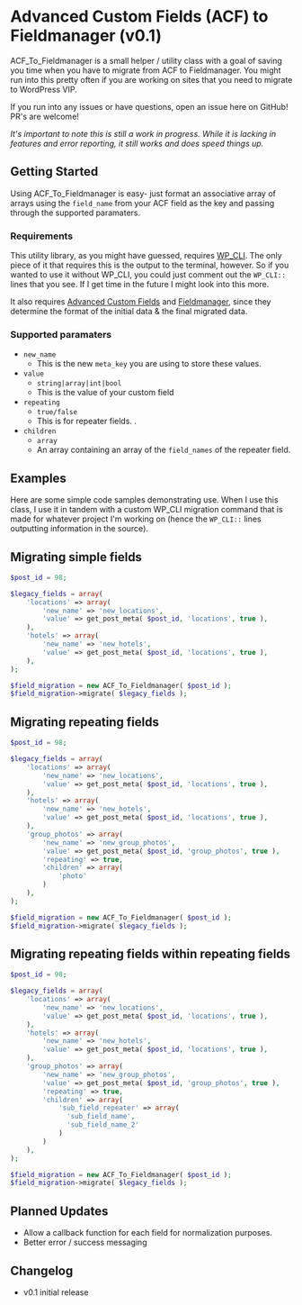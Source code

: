 Advanced Custom Fields (ACF) to Fieldmanager (v0.1)
==

ACF_To_Fieldmanager is a small helper / utility class with a goal of saving you time when you have to migrate from ACF to Fieldmanager. You might run into this pretty often if you are working on sites that you need to migrate to WordPress VIP.

If you run into any issues or have questions, open an issue here on GitHub! PR's are welcome!

*It's important to note this is still a work in progress. While it is lacking in features and error reporting, it still works and does speed things up.*

## Getting Started

Using ACF_To_Fieldmanager is easy- just format an associative array of arrays using the `field_name` from your ACF field as the key and passing through the supported paramaters.

### Requirements

This utility library, as you might have guessed, requires [WP_CLI](http://wp-cli.org/). The only piece of it that requires this is the output to the terminal, however. So if you wanted to use it without WP_CLI, you could just comment out the `WP_CLI::` lines that you see. If I get time in the future I might look into this more.

It also requires [Advanced Custom Fields](http://www.advancedcustomfields.com/) and [Fieldmanager](http://fieldmanager.org/), since they determine the format of the initial data & the final migrated data.

### Supported paramaters
* `new_name`
    * This is the new `meta_key` you are using to store these values.
* `value`
    *  `string|array|int|bool`
    * This is the value of your custom field
* `repeating`
    * `true/false`
    * This is for repeater fields. .
* `children`
    * `array`
    *  An array containing an array of the `field_names` of the repeater field.


## Examples

Here are some simple code samples demonstrating use. When I use this class, I use it in tandem with a custom WP_CLI migration command that is made for whatever project I'm working on (hence the `WP_CLI::` lines outputting information in the source).

## Migrating simple fields
````php
$post_id = 98;

$legacy_fields = array(
	'locations' => array(
		'new_name' => 'new_locations',
		'value' => get_post_meta( $post_id, 'locations', true ),
	),
	'hotels' => array(
		'new_name' => 'new_hotels',
		'value' => get_post_meta( $post_id, 'locations', true ),
	),
);

$field_migration = new ACF_To_Fieldmanager( $post_id );
$field_migration->migrate( $legacy_fields );
````


## Migrating repeating fields
````php
$post_id = 98;

$legacy_fields = array(
	'locations' => array(
		'new_name' => 'new_locations',
		'value' => get_post_meta( $post_id, 'locations', true ),
	),
	'hotels' => array(
		'new_name' => 'new_hotels',
		'value' => get_post_meta( $post_id, 'locations', true ),
	),
	'group_photos' => array(
		'new_name' => 'new_group_photos',
		'value' => get_post_meta( $post_id, 'group_photos', true ),
		'repeating' => true,
		'children' => array(
			'photo'
		)
	),
);

$field_migration = new ACF_To_Fieldmanager( $post_id );
$field_migration->migrate( $legacy_fields );
````

## Migrating repeating fields within repeating fields
````php
$post_id = 98;

$legacy_fields = array(
	'locations' => array(
		'new_name' => 'new_locations',
		'value' => get_post_meta( $post_id, 'locations', true ),
	),
	'hotels' => array(
		'new_name' => 'new_hotels',
		'value' => get_post_meta( $post_id, 'locations', true ),
	),
	'group_photos' => array(
		'new_name' => 'new_group_photos',
		'value' => get_post_meta( $post_id, 'group_photos', true ),
		'repeating' => true,
		'children' => array(
			'sub_field_repeater' => array(
			  'sub_field_name',
			  'sub_field_name_2'
			)
		)
	),
);

$field_migration = new ACF_To_Fieldmanager( $post_id );
$field_migration->migrate( $legacy_fields );
````

## Planned Updates
* Allow a callback function for each field for normalization purposes.
* Better error / success messaging

## Changelog
* v0.1 initial release

